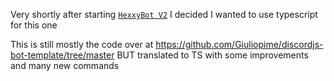 Very shortly after starting [`HexxyBot V2`](../HexxyBot%20V2/README.md) I decided I wanted to use typescript for this one

This is still mostly the code over at https://github.com/Giuliopime/discordjs-bot-template/tree/master BUT translated to TS with some improvements and many new commands